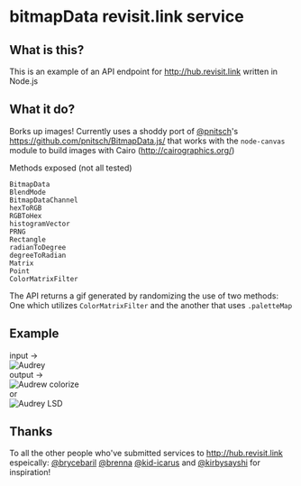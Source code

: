 bitmapData revisit.link service
=================================

What is this?
-------------

This is an example of an API endpoint for http://hub.revisit.link written in Node.js

What it do?
-----------

Borks up images! Currently uses a shoddy port of [@pnitsch](https://github.com/pnitsch/)'s https://github.com/pnitsch/BitmapData.js/ that works with the `node-canvas` module to build images with Cairo (http://cairographics.org/)

Methods exposed (not all tested)

`BitmapData`  
`BlendMode`  
`BitmapDataChannel`  
`hexToRGB`  
`RGBToHex`  
`histogramVector`  
`PRNG`  
`Rectangle`  
`radianToDegree`  
`degreeToRadian`  
`Matrix`  
`Point`  
`ColorMatrixFilter`  

The API returns a gif generated by randomizing the use of two methods: One which utilizes `ColorMatrixFilter` and the another that uses `.paletteMap` 

Example
-------

input →  
![Audrey](http://i.imgur.com/LGBsjzU.jpg)  
output →  
![Audrew colorize](http://i.imgur.com/XH6ximA.gif)  
or  
![Audrey LSD](http://i.imgur.com/aG7CeTv.gif)

Thanks
------

To all the other people who've submitted services to http://hub.revisit.link espeically: [@brycebaril](https://github.com/brycebaril/) [@brenna](https://github.com/brenna/) [@kid-icarus](https://github.com/kid-icarus/) and [@kirbysayshi](https://github.com/kirbysayshi/) for inspiration!
